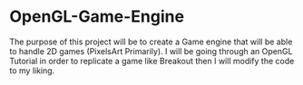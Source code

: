 # OpenGL-Game-Engine
The purpose of this project will be to create a Game engine that will be able to handle 2D games (PixelsArt Primarily).
I will be going through an OpenGL Tutorial in order to replicate a game like Breakout then I will modify the code to my liking.
